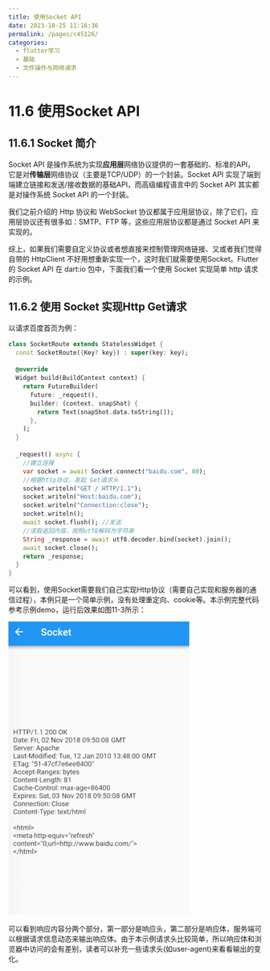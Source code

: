 ```yaml
---
title: 使用Socket API
date: 2023-10-25 11:16:36
permalink: /pages/c45126/
categories:
  - flutter学习
  - 基础
  - 文件操作与网络请求
---
```

# 11.6 使用Socket API

## 11.6.1 Socket 简介

Socket API 是操作系统为实现**应用层**网络协议提供的一套基础的、标准的API，它是对**传输层**网络协议（主要是TCP/UDP）的一个封装。Socket API 实现了端到端建立链接和发送/接收数据的基础API，而高级编程语言中的 Socket API 其实都是对操作系统 Socket API 的一个封装。

我们之前介绍的 Http 协议和 WebSocket 协议都属于应用层协议，除了它们，应用层协议还有很多如：SMTP、FTP 等，这些应用层协议都是通过 Socket API 来实现的。

综上，如果我们需要自定义协议或者想直接来控制管理网络链接、又或者我们觉得自带的 HttpClient 不好用想重新实现一个，这时我们就需要使用Socket。Flutter 的 Socket API 在 dart:io 包中，下面我们看一个使用 Socket 实现简单 http 请求的示例。

## 11.6.2 使用 Socket 实现Http Get请求

以请求百度首页为例：

```dart
class SocketRoute extends StatelessWidget {
  const SocketRoute({Key? key}) : super(key: key);

  @override
  Widget build(BuildContext context) {
    return FutureBuilder(
      future: _request(),
      builder: (context, snapShot) {
        return Text(snapShot.data.toString());
      },
    );
  }

  _request() async {
    //建立连接
    var socket = await Socket.connect("baidu.com", 80);
    //根据http协议，发起 Get请求头
    socket.writeln("GET / HTTP/1.1");
    socket.writeln("Host:baidu.com");
    socket.writeln("Connection:close");
    socket.writeln();
    await socket.flush(); //发送
    //读取返回内容，按照utf8解码为字符串
    String _response = await utf8.decoder.bind(socket).join();
    await socket.close();
    return _response;
  }
}
```

可以看到，使用Socket需要我们自己实现Http协议（需要自己实现和服务器的通信过程），本例只是一个简单示例，没有处理重定向、cookie等。本示例完整代码参考示例demo，运行后效果如图11-3所示：

![图11-3](../imgs/11-3.png)

可以看到响应内容分两个部分，第一部分是响应头，第二部分是响应体，服务端可以根据请求信息动态来输出响应体。由于本示例请求头比较简单，所以响应体和浏览器中访问的会有差别，读者可以补充一些请求头(如user-agent)来看看输出的变化。

